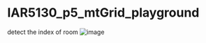 # IAR5130_p5_mtGrid_playground
detect the index of room
![image](https://github.com/yunchen-lee/IAR5130_p5_mtGrid_playground/blob/main/2023_0315_p5_roomgrid_demo.gif)
